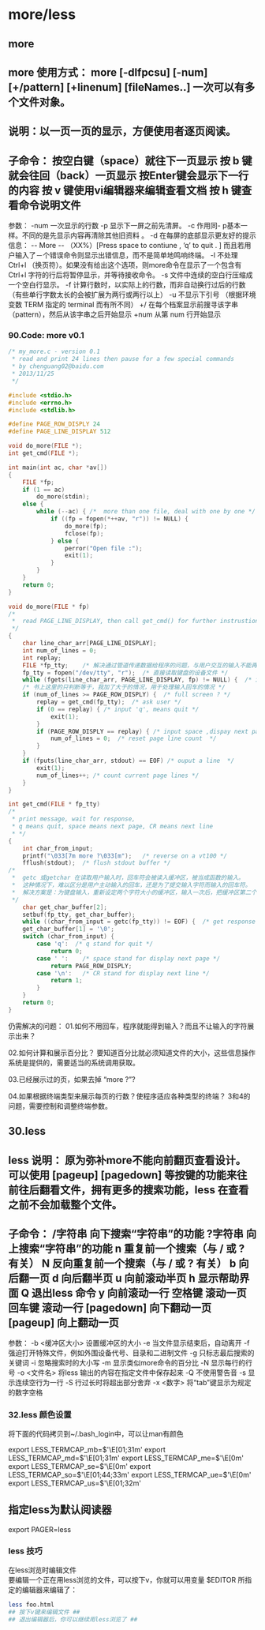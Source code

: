 # more/less

## more

more
使用方式：
more [-dlfpcsu] [-num] [+/pattern] [+linenum] [fileNames..]    一次可以有多个文件对象。
------------------------------------------------------------------------
说明：以一页一页的显示，方便使用者逐页阅读。
------------------------------------------------------------------------
子命令：
按空白键（space）就往下一页显示
按 b 键就会往回（back）一页显示
按Enter键会显示下一行的内容
按 v 键使用vi编辑器来编辑查看文档
按 h 键查看命令说明文件
------------------------------------------------------------------------
参数：
-num     一次显示的行数 
-p       显示下一屏之前先清屏。
-c       作用同- p基本一样。不同的是先显示内容再清除其他旧资料 。
-d       在每屏的底部显示更友好的提示信息：
         -- More -- （XX%）[Press space to contiune , ‘q’ to quit . ]
         而且若用户输入了－个错误命令则显示出错信息，而不是简单地鸣响终端。
-l       不处理 Ctrl+l （换页符）。如果没有给出这个选项，则more命令在显示了一个包含有 Ctrl+l 字符的行后将暂停显示，并等待接收命令。
-s       文件中连续的空白行压缩成一个空白行显示。
-f       计算行数时，以实际上的行数，而非自动换行过后的行数（有些单行字数太长的会被扩展为两行或两行以上）
-u       不显示下引号 （根据环境变数 TERM 指定的 terminal 而有所不同）
+/       在每个档案显示前搜寻该字串（pattern），然后从该字串之后开始显示 
+num     从第 num 行开始显示 

### 90.Code: more v0.1

```c
/* my_more.c - version 0.1  
 * read and print 24 lines then pause for a few special commands
 * by chenguang02@baidu.com
 * 2013/11/25
 */

#include <stdio.h>
#include <errno.h>
#include <stdlib.h>

#define PAGE_ROW_DISPLY 24
#define PAGE_LINE_DISPLAY 512

void do_more(FILE *);
int get_cmd(FILE *);

int main(int ac, char *av[])
{
    FILE *fp;
    if (1 == ac)
        do_more(stdin);
    else {
        while (--ac) { /*  more than one file, deal with one by one */
            if ((fp = fopen(*++av, "r")) != NULL) {
                do_more(fp);
                fclose(fp);
            } else {
                perror("Open file :");
                exit(1);
            }
        }
    }
    return 0;
}

void do_more(FILE * fp)
/*  
 *  read PAGE_LINE_DISPLAY, then call get_cmd() for further instrustions 
 */
{
    char line_char_arr[PAGE_LINE_DISPLAY];
    int num_of_lines = 0;
    int replay;
    FILE *fp_tty;    /* 解决通过管道传递数据给程序的问题，与用户交互的输入不能再从标准输入读取  */
    fp_tty = fopen("/dev/tty", "r");  /* 直接读取键盘的设备文件 */
    while (fgets(line_char_arr, PAGE_LINE_DISPLAY, fp) != NULL) {  /* input  */
    /* 书上这里的只判断等于，我加了大于的情况，用于处理输入回车的情况 */
    if (num_of_lines >= PAGE_ROW_DISPLY) {  /* full screen ? */
        replay = get_cmd(fp_tty);  /* ask user */
        if (0 == replay) { /* input 'q', means quit */
            exit(1);
        }
        if (PAGE_ROW_DISPLY == replay) { /* input space ,dispay next page  */
            num_of_lines = 0;  /* reset page line count  */
        }
    } 
    if (fputs(line_char_arr, stdout) == EOF) /* ouput a line  */
        exit(1);
        num_of_lines++; /* count current page lines */
    }
}

int get_cmd(FILE * fp_tty)
/*
 * print message, wait for response,
 * q means quit, space means next page, CR means next line
 * */
{
    int char_from_input;
    printf("\033[7m more ?\033[m");   /* reverse on a vt100 */
    fflush(stdout);  /* flush stdout buffer */
/* 
 *  getc 或getchar 在读取用户输入时，回车符会被读入缓冲区，被当成函数的输入。
 *  这种情况下，难以区分是用户主动输入的回车，还是为了提交输入字符而输入的回车符。
 *  解决方案是：为键盘输入，重新设定两个字符大小的缓冲区，输入一次后，把缓冲区第二个空间置为对程序无影响的字符
 */
    char get_char_buffer[2];
    setbuf(fp_tty, get_char_buffer);
    while ((char_from_input = getc(fp_tty)) != EOF) {  /* get response */
    get_char_buffer[1] = '\0';
    switch (char_from_input) {
        case 'q':  /* q stand for quit */
            return 0;
        case ' ':    /* space stand for display next page */
            return PAGE_ROW_DISPLY;
        case '\n':   /* CR stand for display next line */
            return 1;
        }
    }
    return 0;
}
```

仍需解决的问题：
01.如何不用回车，程序就能得到输入？而且不让输入的字符展示出来？

02.如何计算和展示百分比？
要知道百分比就必须知道文件的大小，这些信息操作系统是提供的，需要适当的系统调用获取。

03.已经展示过的页，如果去掉 “more ?”?

04.如果根据终端类型来展示每页的行数？使程序适应各种类型的终端？
3和4的问题，需要控制和调整终端参数。

## 30.less

less
说明：
原为弥补more不能向前翻页查看设计。
可以使用 [pageup] [pagedown] 等按键的功能来往前往后翻看文件，拥有更多的搜索功能，less 在查看之前不会加载整个文件。
------------------------------------------------------------------------ 
子命令：
   /字符串         向下搜索“字符串”的功能
   ?字符串         向上搜索“字符串”的功能
   n               重复前一个搜索（与 / 或 ? 有关）
   N               反向重复前一个搜索（与 / 或 ? 有关）
   b               向后翻一页
   d               向后翻半页
   u               向前滚动半页
   h               显示帮助界面
   Q               退出less 命令
   y               向前滚动一行
   空格键          滚动一页
   回车键          滚动一行
   [pagedown]      向下翻动一页
   [pageup]        向上翻动一页
------------------------------------------------------------------------
参数：
   -b              <缓冲区大小> 设置缓冲区的大小
   -e              当文件显示结束后，自动离开
   -f              强迫打开特殊文件，例如外围设备代号、目录和二进制文件
   -g              只标志最后搜索的关键词
   -i              忽略搜索时的大小写
   -m              显示类似more命令的百分比
   -N              显示每行的行号
   -o              <文件名> 将less 输出的内容在指定文件中保存起来
   -Q              不使用警告音
   -s              显示连续空行为一行
   -S              行过长时将超出部分舍弃
   -x <数字>       将“tab”键显示为规定的数字空格

### 32.less 颜色设置

将下面的代码拷贝到~/.bash_login中，可以让man有颜色

export LESS_TERMCAP_mb=$'\E[01;31m'
export LESS_TERMCAP_md=$'\E[01;31m'
export LESS_TERMCAP_me=$'\E[0m'
export LESS_TERMCAP_se=$'\E[0m'
export LESS_TERMCAP_so=$'\E[01;44;33m'
export LESS_TERMCAP_ue=$'\E[0m'
export LESS_TERMCAP_us=$'\E[01;32m'

## 指定less为默认阅读器
export PAGER=less


### less 技巧

在less浏览时编辑文件  
要编辑一个正在用less浏览的文件，可以按下v，你就可以用变量 $EDITOR 所指定的编辑器来编辑了：  

```bash
less foo.html
## 按下v键来编辑文件 ##
## 退出编辑器后，你可以继续用less浏览了 ##
```


